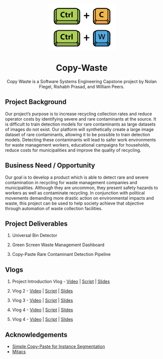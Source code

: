 <div align="center">
    <img src="Assets/CW-logo.png" alt="Logo" height="150">

  <h1 align="center">Copy-Waste</h3>

  <p align="center">
    Copy Waste is a Software Systems Engineering Capstone project by Nolan Flegel, Rishabh Prasad, and William Peers.
  </p>
</div>

## Project Background
Our project’s purpose is to increase recycling collection rates and reduce operator costs by identifying severe and rare contaminants at the source. It is difficult to train detection models for rare contaminants as large datasets of images do not exist. Our platform will synthetically create a large image dataset of rare contaminants, allowing it to be possible to train detection models. Detecting these contaminants will lead to safer work environments for waste management workers, educational campaigns for households, reduce costs for municipalities and improve the quality of recycling.

## Business Need / Opportunity
Our goal is to develop a product which is able to detect rare and severe contamination in recycling for waste management companies and municipalities. Although they are uncommon, they present safety hazards to workers as well as contaminate recycling. In conjunction with political movements demanding more drastic action on environmental impacts and waste, this project can be used to help society achieve that objective through automation of waste collection facilities.

## Project Deliverables

1. Universal Bin Detector

2. Green Screen Waste Management Dashboard

3. Copy-Paste Rare Contaminant Detection Pipeline

## Vlogs

1. Project Introduction Vlog - [Video](https://youtu.be/U14Ei5zRgFo) | [Script](https://github.com/Copy-Waste/cw-core/blob/main/Vlogs/Vlog%201/Introduction%20Script.pdf) | [Slides](https://github.com/Copy-Waste/cw-core/blob/main/Vlogs/Vlog%201/Introduction%20Presentation.pdf)

2. Vlog 2 - [Video](https://youtu.be/TKc6Ga1Qyq4) | [Script](https://github.com/Copy-Waste/cw-core/blob/main/Vlogs/Vlog%202/Vlog%202%20-%20Script.pdf) | [Slides](https://github.com/Copy-Waste/cw-core/blob/main/Vlogs/Vlog%202/Vlog%202%20-%20Presentation.pdf)

3. Vlog 3 - [Video](https://youtu.be/pZszo4uhcGo) | [Script](https://github.com/Copy-Waste/cw-core/blob/main/Vlogs/Vlog%203/Vlog%203%20-%20Script.pdf) | [Slides](https://github.com/Copy-Waste/cw-core/blob/main/Vlogs/Vlog%203/Vlog%203%20-%20Presentation.pdf)

4. Vlog 4 - [Video](https://youtu.be/ADXtTtiVm4w) | [Script](https://github.com/Copy-Waste/cw-core/blob/main/Vlogs/Vlog%204/Vlog%204%20-%20Script.pdf) | [Slides](https://github.com/Copy-Waste/cw-core/blob/main/Vlogs/Vlog%204/Vlog%204%20-%20Presentation.pdf)

5. Vlog 4 - [Video](https://youtu.be/1DTdelKtWiw) | [Script](https://github.com/Copy-Waste/cw-core/blob/main/Vlogs/Vlog%205/Vlog%205%20-%20Script.pdf) | [Slides](https://github.com/Copy-Waste/cw-core/blob/main/Vlogs/Vlog%205/Vlog%205%20-%20Presentation.pdf)

## Acknowledgements

- [Simple Copy-Paste for Instance Segmentation](https://arxiv.org/pdf/2012.07177.pdf)
- [Mitacs](https://www.mitacs.ca/en)
